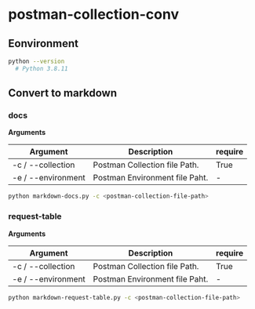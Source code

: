 # postman-collection-conv

## Eonvironment

```sh
python --version
  # Python 3.8.11
```

## Convert to markdown

### docs

**Arguments**

|Argument|Description|require|
|--|--|--|
|-c / --collection|Postman Collection file Path.|True|
|-e / --environment|Postman Environment file Paht.|-|

```sh
python markdown-docs.py -c <postman-collection-file-path>
```

### request-table

**Arguments**

|Argument|Description|require|
|--|--|--|
|-c / --collection|Postman Collection file Path.|True|
|-e / --environment|Postman Environment file Paht.|-|

```sh
python markdown-request-table.py -c <postman-collection-file-path>
```
